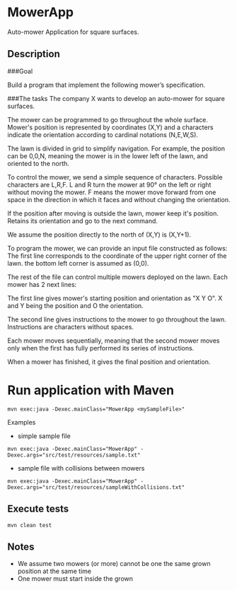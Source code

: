 # MowerApp
Auto-mower Application for square surfaces.

## Description
###Goal

Build a program that implement the following mower’s specification.

###The tasks
The company X wants to develop an auto-mower for square surfaces.

The mower can be programmed to go throughout the whole surface. Mower's position is
represented by coordinates (X,Y) and a characters indicate the orientation according to cardinal notations
(N,E,W,S).

The lawn is divided in grid to simplify navigation.
For example, the position can be 0,0,N, meaning the mower is in the lower left of the lawn, and oriented to
the north.

To control the mower, we send a simple sequence of characters. Possible characters are
L,R,F. L and R turn the mower at 90° on the left or right without moving the mower. F means the mower
move forward from one space in the direction in which it faces and without changing the orientation.

If the position after moving is outside the lawn, mower keep it's position. Retains its orientation and go to
the next command.

We assume the position directly to the north of (X,Y) is (X,Y+1).

To program the mower, we can provide an input file constructed as follows:
The first line corresponds to the coordinate of the upper right corner of the lawn. the bottom left corner is
assumed as (0,0).

The rest of the file can control multiple mowers deployed on the lawn. Each mower has 2 next lines:

The first line gives mower's starting position and orientation as "X Y O". X and Y being the
position and O the orientation.

The second line gives instructions to the mower to go throughout the lawn. Instructions are
characters without spaces.

Each mower moves sequentially, meaning that the second mower moves only when the first has fully
performed its series of instructions.

When a mower has finished, it gives the final position and orientation.

# Run application with Maven
 `mvn exec:java -Dexec.mainClass="MowerApp <mySampleFile>"`  

Examples

 - simple sample file
 
 `mvn exec:java -Dexec.mainClass="MowerApp" -Dexec.args="src/test/resources/sample.txt"`  
 
- sample file with collisions between mowers

 `mvn exec:java -Dexec.mainClass="MowerApp" -Dexec.args="src/test/resources/sampleWithCollisions.txt"`  

 
## Execute tests
`mvn clean test`


## Notes

 - We assume two mowers (or more) cannot be one the same grown position at the same time
 - One mower must start inside the grown
 
